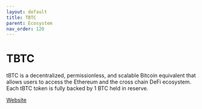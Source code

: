 ```yaml
---
layout: default
title: TBTC
parent: Ecosystem
nav_order: 120
---
```

# TBTC

tBTC is a decentralized, permissionless, and scalable Bitcoin equivalent that allows users to access the Ethereum and the cross chain DeFi ecosystem. Each tBTC token is fully backed by 1 BTC held in reserve.

[Website](https://dashboard.threshold.network/tBTC/mint)